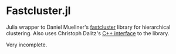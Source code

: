 # Fastcluster.jl

Julia wrapper to Daniel Muellner's [fastcluster](http://danifold.net/fastcluster.html) library for hierarchical clustering. Also uses Christoph Dalitz's [C++ interface](https://lionel.kr.hs-niederrhein.de/~dalitz/data/hclust/index.html) to the library.

Very incomplete.
